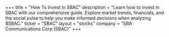 +++
title = "How To Invest In SBAC"
description = "Learn how to invest in SBAC with our comprehensive guide. Explore market trends, financials, and the social pulse to help you make informed decisions when analyzing $SBAC."
ticker = "SBAC"
layout = "stocks"
company = "SBA Communications Corp (SBAC)"
+++

